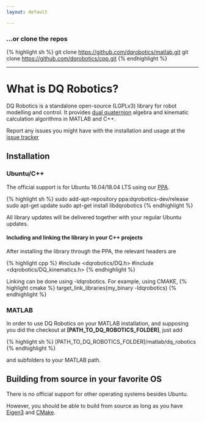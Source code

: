 ```yaml
---
layout: default

---
```

### …or clone the repos
{% highlight sh %}
git clone https://github.com/dqrobotics/matlab.git
git clone https://github.com/dqrobotics/cpp.git
{% endhighlight %}

<hr />

# What is DQ Robotics?

DQ Robotics is a standalone open-source (LGPLv3) library for robot modelling and control. It provides [dual quaternion](http://en.wikipedia.org/wiki/Dual_quaternion) algebra and kinematic calculation algorithms in MATLAB and C++.

Report any issues you might have with the installation and usage at the [issue tracker](http://sourceforge.net/p/dqrobotics/tickets/)

## Installation

### Ubuntu/C++
The official support is for Ubuntu 16.04/18.04 LTS using our [PPA](https://launchpad.net/~dqrobotics-dev/+archive/ubuntu/release).

{% highlight sh %}
sudo add-apt-repository ppa:dqrobotics-dev/release
sudo apt-get update
sudo apt-get install libdqrobotics
{% endhighlight %}

All library updates will be delivered together with your regular Ubuntu updates.

#### Including and linking the library in your C++ projects
After installing the library through the PPA, the relevant headers are

{% highlight cpp %}
#include <dqrobotics/DQ.h>
#include <dqrobotics/DQ_kinematics.h>
{% endhighlight %}

Linking can be done using -ldqrobotics. For example, using CMAKE, 
{% highlight cmake %}
target_link_libraries(my_binary -ldqrobotics)
{% endhighlight %}

### MATLAB
In order to use DQ Robotics on your MATLAB installation, and supposing you did the checkout at **[PATH_TO_DQ_ROBOTICS_FOLDER]**, just add

{% highlight sh %}
[PATH_TO_DQ_ROBOTICS_FOLDER]/matlab/dq_robotics
{% endhighlight %}

and subfolders to your MATLAB path.

## Building from source in your favorite OS

There is no official support for other operating systems besides Ubuntu.

However, you should be able to build from source as long as you have [Eigen3](http://eigen.tuxfamily.org/index.php?title=Main_Page) and [CMake](https://cmake.org/).
